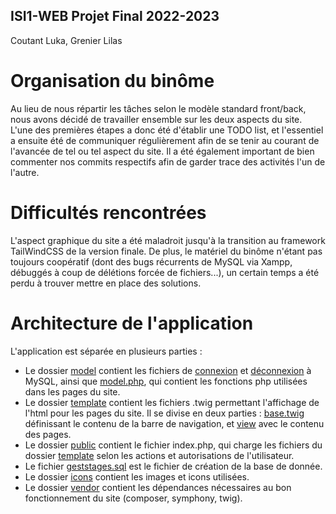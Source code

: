## ISI1-WEB Projet Final 2022-2023
Coutant Luka, 
Grenier Lilas

# Organisation du binôme 

Au lieu de nous répartir les tâches selon le modèle standard front/back, nous avons décidé de travailler ensemble sur les deux aspects du site. L'une des premières étapes a donc été d'établir une TODO list, et l'essentiel a ensuite été de communiquer régulièrement afin de se tenir au courant de l'avancée de tel ou tel aspect du site. Il a été également important de bien commenter nos commits respectifs afin de garder trace des activités l'un de l'autre.

# Difficultés rencontrées

L'aspect graphique du site a été maladroit jusqu'à la transition au framework TailWindCSS de la version finale. De plus, le matériel du binôme n'étant pas toujours coopératif (dont des bugs récurrents de MySQL via Xampp, débuggés à coup de délétions forcée de fichiers...), un certain temps a été perdu à trouver mettre en place des solutions.

# Architecture de l'application

L'application est séparée en plusieurs parties : 
- Le dossier [model](model) contient les fichiers de [connexion](model\connect.php) et [déconnexion](model\close.php) à MySQL, ainsi que [model.php](model\model.php), qui contient les fonctions php utilisées dans les pages du site.
- Le dossier [template](template) contient les fichiers .twig permettant l'affichage de l'html pour les pages du site. Il se divise en deux parties : [base.twig](template\base.twig) définissant le contenu de la barre de navigation, et [view](template\view) avec le contenu des pages.
- Le dossier [public](public) contient le fichier index.php, qui charge les fichiers du dossier [template](template) selon les actions et autorisations de l'utilisateur.
- Le fichier [geststages.sql](geststages.sql) est le fichier de création de la base de donnée.
- Le dossier [icons](icons) contient les images et icons utilisées.
- Le dossier [vendor](vendor) contient les dépendances nécessaires au bon fonctionnement du site (composer, symphony, twig).